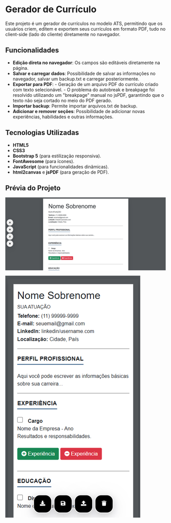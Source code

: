 # Gerador de Currículo
Este projeto é um gerador de currículos no modelo ATS, permitindo que os usuários criem, editem e exportem seus currículos em formato PDF, tudo no client-side (lado do cliente) diretamente no navegador.

## Funcionalidades
- **Edição direta no navegador**: Os campos são editáveis diretamente na página.
- **Salvar e carregar dados**: Possibilidade de salvar as informações no navegador, salvar um backup.txt e carregar posteriormente.
- **Exportar para PDF**: - Geração de um arquivo PDF do currículo criado com texto selecionável. 
                         - O problema do autobreak e breakpage foi resolvido utilizando um "breakpage" manual no jsPDF, garantindo que o texto não seja cortado no meio do PDF gerado.
- **Importar backup**: Permite importar arquivos.txt de backup. 
- **Adicionar e remover seções**: Possibilidade de adicionar novas experiências, habilidades e outras informações.

## Tecnologias Utilizadas
- **HTML5**
- **CSS3**
- **Bootstrap 5** (para estilização responsiva).
- **FontAwesome** (para ícones).
- **JavaScript** (para funcionalidades dinâmicas).
- **html2canvas** e **jsPDF** (para geração de PDF).

## Prévia do Projeto
![alt text](assets/screenshot1.png)

![alt text](assets/screenshot2.png)
